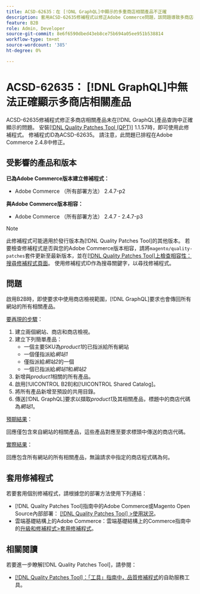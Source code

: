 ```yaml
---
title: ACSD-62635：在 [!DNL GraphQL]中顯示的多重商店相關產品不正確
description: 套用ACSD-62635修補程式以修正Adobe Commerce問題，該問題導致多商店相關產品無法在 [!DNL GraphQL] 產品查詢中正確顯示。
feature: B2B
role: Admin, Developer
source-git-commit: 8e6f6590dbed43eb8ce75b694a05ee951b538814
workflow-type: tm+mt
source-wordcount: '385'
ht-degree: 0%

---
```


# ACSD-62635： [!DNL GraphQL]中無法正確顯示多商店相關產品

ACSD-62635修補程式修正多商店相關產品未在[!DNL GraphQL]產品查詢中正確顯示的問題。 安裝[[!DNL Quality Patches Tool (QPT)]](https://experienceleague.adobe.com/docs/commerce-operations/tools/quality-patches-tool/usage.html?lang=zh-Hant) 1.1.57時，即可使用此修補程式。 修補程式ID為ACSD-62635。 請注意，此問題已排程在Adobe Commerce 2.4.8中修正。

## 受影響的產品和版本

**已為Adobe Commerce版本建立修補程式：**

* Adobe Commerce （所有部署方法） 2.4.7-p2

**與Adobe Commerce版本相容：**

* Adobe Commerce （所有部署方法） 2.4.7 - 2.4.7-p3

>[!NOTE]
>
>此修補程式可能適用於發行版本為[!DNL Quality Patches Tool]的其他版本。 若要檢查修補程式是否與您的Adobe Commerce版本相容，請將`magento/quality-patches`套件更新至最新版本，並在[[!DNL Quality Patches Tool]上檢查相容性：搜尋修補程式頁面](https://experienceleague.adobe.com/tools/commerce-quality-patches/index.html?lang=zh-Hant)。 使用修補程式ID作為搜尋關鍵字，以尋找修補程式。

## 問題

啟用B2B時，即使要求中使用商店檢視範圍，[!DNL GraphQL]要求也會傳回所有網站的所有相關產品。

<u>要再現的步驟</u>：

1. 建立兩個網站、商店和商店檢視。
1. 建立下列簡單產品：
   * 一個主要SKU為&#x200B;*product1*&#x200B;的已指派給所有網站
   * 一個僅指派給&#x200B;*網站1*
   * 僅指派給&#x200B;*網站2*&#x200B;的一個
   * 一個已指派給&#x200B;*網站1*&#x200B;和&#x200B;*網站2*
1. 新增與&#x200B;*product1*&#x200B;相關的所有產品。
1. 啟用[!UICONTROL B2B]和[!UICONTROL Shared Catalog]。
1. 將所有產品新增至預設的共用目錄。
1. 傳送[!DNL GraphQL]要求以擷取&#x200B;*product1*&#x200B;及其相關產品，標題中的商店代碼為&#x200B;*網站1*。

<u>預期結果</u>：

回應僅包含來自網站的相關產品，這些產品對應至要求標頭中傳送的商店代碼。

<u>實際結果</u>：

回應包含所有網站的所有相關產品，無論請求中指定的商店程式碼為何。

## 套用修補程式

若要套用個別修補程式，請根據您的部署方法使用下列連結：

* [!DNL Quality Patches Tool]指南中的Adobe Commerce或Magento Open Source內部部署： [[!DNL Quality Patches Tool] >使用狀況](/help/tools/quality-patches-tool/usage.md)。
* 雲端基礎結構上的Adobe Commerce：雲端基礎結構上的Commerce指南中的[升級和修補程式>套用修補程式](https://experienceleague.adobe.com/docs/commerce-cloud-service/user-guide/develop/upgrade/apply-patches.html?lang=zh-Hant)。

## 相關閱讀

若要進一步瞭解[!DNL Quality Patches Tool]，請參閱：

* [[!DNL Quality Patches Tool]：「工具」指南中，品質修補程式](/help/tools/quality-patches-tool/quality-patches-tool-to-self-serve-quality-patches.md)的自助服務工具。
